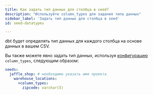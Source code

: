 ```yaml
---
title: Как задать тип данных для столбца в seed?
description: "Используйте column_types для задания типа данных"
sidebar_label: 'Задать тип данных для столбца в seed'
id: seed-datatypes

---
```

dbt будет определять тип данных для каждого столбца на основе данных в вашем CSV.

Вы также можете явно задать тип данных, используя [конфигурацию](reference/resource-configs/column_types.md) `column_types`, следующим образом:

<File name='dbt_project.yml'>

```yml
seeds:
  jaffle_shop: # необходимо указать имя проекта
    warehouse_locations:
      +column_types:
        zipcode: varchar(5)
```

</File>